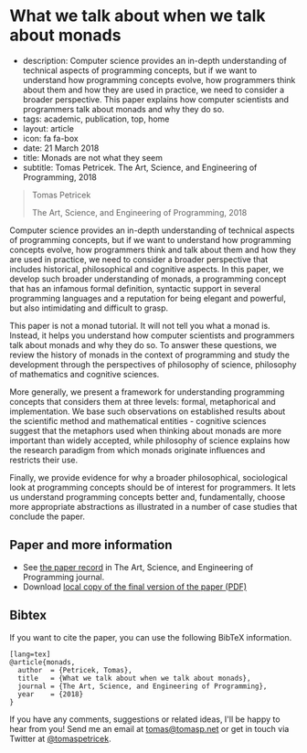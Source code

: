 # What we talk about when we talk about monads

 - description: Computer science provides an in-depth understanding of technical
    aspects of programming concepts, but if we want to understand how programming concepts evolve,
    how programmers think about them and how they are used in practice, we need to consider a
    broader perspective. This paper explains how computer scientists and programmers talk about
    monads and why they do so.
 - tags: academic, publication, top, home
 - layout: article
 - icon: fa fa-box
 - date: 21 March 2018
 - title: Monads are not what they seem
 - subtitle: Tomas Petricek. The Art, Science, and Engineering of Programming, 2018

> Tomas Petricek
>
> The Art, Science, and Engineering of Programming, 2018

Computer science provides an in-depth understanding of technical aspects of
programming concepts, but if we want to understand how programming concepts evolve, how programmers
think and talk about them and how they are used in practice, we need to consider a broader
perspective that includes historical, philosophical and cognitive aspects.
In this paper, we develop such broader understanding of monads, a programming concept that has
an infamous formal definition, syntactic support in several programming languages and a reputation
for being elegant and powerful, but also intimidating and difficult to grasp.

This paper is not a monad tutorial. It will not tell you what a monad is. Instead, it helps you
understand how computer scientists and programmers talk about monads and why they do so. To answer
these questions, we review the history of monads in the context of programming and study the development
through the perspectives of philosophy of science, philosophy of mathematics and cognitive sciences.

More generally, we present a framework for understanding programming concepts that considers them
at three levels: formal, metaphorical and implementation.
We base such observations on established results about the scientific method and mathematical
entities - cognitive sciences suggest that the metaphors used when thinking about monads
are more important than widely accepted, while philosophy of science explains how the research
paradigm from which monads originate influences and restricts their use.

Finally, we provide evidence for why a broader philosophical, sociological look at programming
concepts should be of interest for programmers. It lets us understand programming concepts better
and, fundamentally, choose more appropriate abstractions as illustrated in a number of case studies
that conclude the paper.

## Paper and more information

 - See [the paper record](http://programming-journal.org/2018/2/12/) in The Art, Science, and Engineering of Programming
   journal.
 - Download [local copy of the final version of the paper (PDF)](monads-programming.pdf)

## <a id="cite">Bibtex</a>
If you want to cite the paper, you can use the following BibTeX information.

    [lang=tex]
    @article{monads,
      author  = {Petricek, Tomas},
      title   = {What we talk about when we talk about monads},
      journal = {The Art, Science, and Engineering of Programming},
      year    = {2018}
    }

If you have any comments, suggestions or related ideas, I'll be happy to
hear from you! Send me an email at [tomas@tomasp.net](mailto:tomas@tomasp.net)
or get in touch via Twitter at [@tomaspetricek](http://twitter.com/tomaspetricek).
